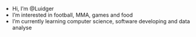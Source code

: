 -  Hi, I’m @Luidger
-  I’m interested in football, MMA, games and food
-  I’m currently learning computer science, software developing and data analyse


<!---
Luidger/Luidger is a ✨ special ✨ repository because its `README.md` (this file) appears on your GitHub profile.
You can click the Preview link to take a look at your changes.
--->

